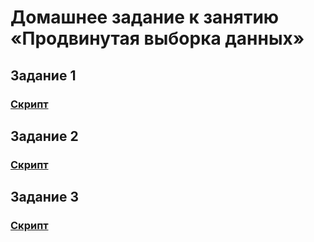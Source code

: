 # Домашнее задание к занятию «Продвинутая выборка данных»

## Задание 1
### [Скрипт](script/1.sql)

## Задание 2
### [Скрипт](script/2.sql)

## Задание 3
### [Скрипт](script/2.sql)
